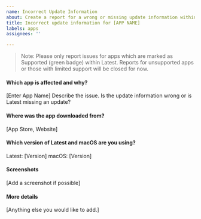 ```yaml
---
name: Incorrect Update Information
about: Create a report for a wrong or missing update information within Latest.
title: Incorrect update information for [APP NAME]
labels: apps
assignees: ''

---
```


> Note: Please only report issues for apps which are marked as Supported (green badge) within Latest. Reports for unsupported apps or those with limited support will be closed for now.

#### Which app is affected and why?
[Enter App Name]
Describe the issue. Is the update information wrong or is Latest missing an update?

#### Where was the app downloaded from?
[App Store, Website]

#### Which version of Latest and macOS are you using?
Latest: [Version]
macOS: [Version]

#### Screenshots
[Add a screenshot if possible]

#### More details
[Anything else you would like to add.]
